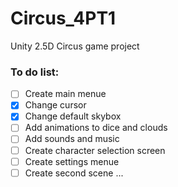 # Circus_4PT1
Unity 2.5D Circus game project

### To do list:
- [ ] Create main menue
- [x] Change cursor
- [x] Change default skybox
- [ ] Add animations to dice and clouds
- [ ] Add sounds and music
- [ ] Create character selection screen
- [ ] Create settings menue
- [ ] Create second scene
...
